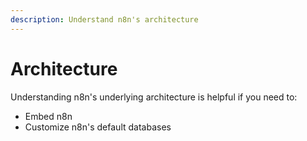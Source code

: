 ```yaml
---
description: Understand n8n's architecture
---
```


# Architecture

Understanding n8n's underlying architecture is helpful if you need to:

* Embed n8n
* Customize n8n's default databases

